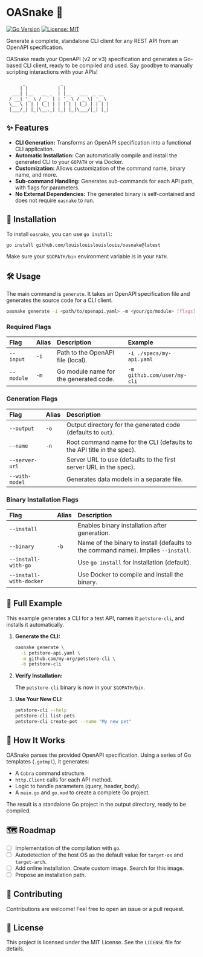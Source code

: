 # OASnake 🐍

[![Go Version](https://img.shields.io/badge/Go-1.22+-blue.svg)](https://golang.org)
[![License: MIT](https://img.shields.io/badge/License-MIT-yellow.svg)](https://opensource.org/licenses/MIT)

Generate a complete, standalone CLI client for any REST API from an OpenAPI specification.

OASnake reads your OpenAPI (v2 or v3) specification and generates a Go-based CLI client, ready to be compiled and used. Say goodbye to manually scripting interactions with your APIs!

```
      _             _
     | |           | |
  ___| |__   __ _  | |__   ___  _ __
 / __| '_ \ / _` | | '_ \ / _ \| '_ \
 \__ \ | | | (_| | | | | | (_) | | | |
 |___/_| |_|\__,_| |_| |_|\___/|_| |_|
```

## ✨ Features

- **CLI Generation:** Transforms an OpenAPI specification into a functional CLI application.
- **Automatic Installation:** Can automatically compile and install the generated CLI to your `GOPATH` or via Docker.
- **Customization:** Allows customization of the command name, binary name, and more.
- **Sub-command Handling:** Generates sub-commands for each API path, with flags for parameters.
- **No External Dependencies:** The generated binary is self-contained and does not require `oasnake` to run.

## 🚀 Installation

To install `oasnake`, you can use `go install`:

```bash
go install github.com/louislouislouislouis/oasnake@latest
```

Make sure your `$GOPATH/bin` environment variable is in your `PATH`.

## 🛠️ Usage

The main command is `generate`. It takes an OpenAPI specification file and generates the source code for a CLI client.

```bash
oasnake generate -i <path/to/openapi.yaml> -m <your/go/module> [flags]
```

### Required Flags

| Flag      | Alias | Description                               | Example                               |
| :-------- | :---- | :---------------------------------------- | :------------------------------------ |
| `--input` | `-i`  | Path to the OpenAPI file (local).         | `-i ./specs/my-api.yaml`              |
| `--module`| `-m`  | Go module name for the generated code.    | `-m github.com/user/my-cli`           |

### Generation Flags

| Flag                | Alias | Description                                                                                             |
| :------------------ | :---- | :------------------------------------------------------------------------------------------------------ |
| `--output`          | `-o`  | Output directory for the generated code (defaults to `out`).                                            |
| `--name`            | `-n`  | Root command name for the CLI (defaults to the API title in the spec).                                  |
| `--server-url`      |       | Server URL to use (defaults to the first server URL in the spec).                                       |
| `--with-model`      |       | Generates data models in a separate file.                                                               |

### Binary Installation Flags

| Flag                    | Alias | Description                                                                                             |
| :---------------------- | :---- | :------------------------------------------------------------------------------------------------------ |
| `--install`             |       | Enables binary installation after generation.                                                           |
| `--binary`              | `-b`  | Name of the binary to install (defaults to the command name). Implies `--install`.                      |
| `--install-with-go`     |       | Use `go install` for installation (default).                                                            |
| `--install-with-docker` |       | Use Docker to compile and install the binary.                                                           |

## 📝 Full Example

This example generates a CLI for a test API, names it `petstore-cli`, and installs it automatically.

1. **Generate the CLI:**

    ```bash
    oasnake generate \
      -i petstore-api.yaml \
      -m github.com/my-org/petstore-cli \
      -b petstore-cli
    ```

2. **Verify Installation:**

    The `petstore-cli` binary is now in your `$GOPATH/bin`.

3. **Use Your New CLI:**

    ```bash
    petstore-cli --help
    petstore-cli list-pets
    petstore-cli create-pet --name "My new pet"
    ```

## 🔧 How It Works

OASnake parses the provided OpenAPI specification. Using a series of Go templates (`.gotmpl`), it generates:

- A `Cobra` command structure.
- `http.Client` calls for each API method.
- Logic to handle parameters (query, header, body).
- A `main.go` and `go.mod` to create a complete Go project.

The result is a standalone Go project in the output directory, ready to be compiled.

## 🗺️ Roadmap

- [ ] Implementation of the compilation with `go`.
- [ ] Autodetection of the host OS as the default value for `target-os` and `target-arch`.
- [ ] Add online installation. Create custom image. Search for this image.
- [ ] Propose an installation path.

## 🤝 Contributing

Contributions are welcome! Feel free to open an issue or a pull request.

## 📄 License

This project is licensed under the MIT License. See the `LICENSE` file for details.
